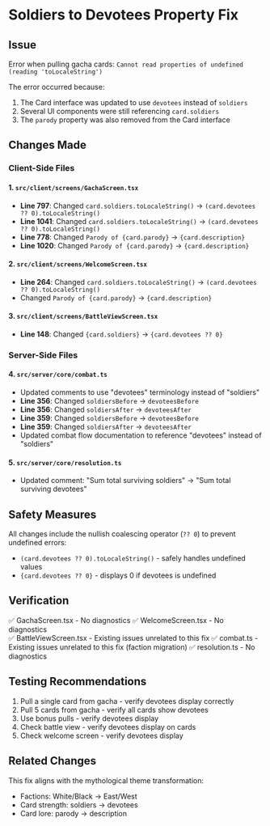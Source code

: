 # Soldiers to Devotees Property Fix

## Issue
Error when pulling gacha cards: `Cannot read properties of undefined (reading 'toLocaleString')`

The error occurred because:
1. The Card interface was updated to use `devotees` instead of `soldiers`
2. Several UI components were still referencing `card.soldiers`
3. The `parody` property was also removed from the Card interface

## Changes Made

### Client-Side Files

#### 1. `src/client/screens/GachaScreen.tsx`
- **Line 797**: Changed `card.soldiers.toLocaleString()` → `(card.devotees ?? 0).toLocaleString()`
- **Line 1041**: Changed `card.soldiers.toLocaleString()` → `(card.devotees ?? 0).toLocaleString()`
- **Line 778**: Changed `Parody of {card.parody}` → `{card.description}`
- **Line 1020**: Changed `Parody of {card.parody}` → `{card.description}`

#### 2. `src/client/screens/WelcomeScreen.tsx`
- **Line 264**: Changed `card.soldiers.toLocaleString()` → `(card.devotees ?? 0).toLocaleString()`
- Changed `Parody of {card.parody}` → `{card.description}`

#### 3. `src/client/screens/BattleViewScreen.tsx`
- **Line 148**: Changed `{card.soldiers}` → `{card.devotees ?? 0}`

### Server-Side Files

#### 4. `src/server/core/combat.ts`
- Updated comments to use "devotees" terminology instead of "soldiers"
- **Line 356**: Changed `soldiersBefore` → `devoteesBefore`
- **Line 356**: Changed `soldiersAfter` → `devoteesAfter`
- **Line 359**: Changed `soldiersBefore` → `devoteesBefore`
- **Line 359**: Changed `soldiersAfter` → `devoteesAfter`
- Updated combat flow documentation to reference "devotees" instead of "soldiers"

#### 5. `src/server/core/resolution.ts`
- Updated comment: "Sum total surviving soldiers" → "Sum total surviving devotees"

## Safety Measures

All changes include the nullish coalescing operator (`?? 0`) to prevent undefined errors:
- `(card.devotees ?? 0).toLocaleString()` - safely handles undefined values
- `{card.devotees ?? 0}` - displays 0 if devotees is undefined

## Verification

✅ GachaScreen.tsx - No diagnostics
✅ WelcomeScreen.tsx - No diagnostics  
✅ BattleViewScreen.tsx - Existing issues unrelated to this fix
✅ combat.ts - Existing issues unrelated to this fix (faction migration)
✅ resolution.ts - No diagnostics

## Testing Recommendations

1. Pull a single card from gacha - verify devotees display correctly
2. Pull 5 cards from gacha - verify all cards show devotees
3. Use bonus pulls - verify devotees display
4. Check battle view - verify devotees display on cards
5. Check welcome screen - verify devotees display

## Related Changes

This fix aligns with the mythological theme transformation:
- Factions: White/Black → East/West
- Card strength: soldiers → devotees
- Card lore: parody → description
